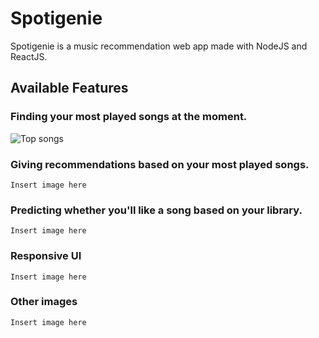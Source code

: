 # Spotigenie

Spotigenie is a music recommendation web app made with NodeJS and ReactJS.

## Available Features

### Finding your most played songs at the moment.

![Top songs](folder.png)

### Giving recommendations based on your most played songs.

`Insert image here`

### Predicting whether you'll like a song based on your library.

`Insert image here`

### Responsive UI

`Insert image here`

### Other images

`Insert image here`
